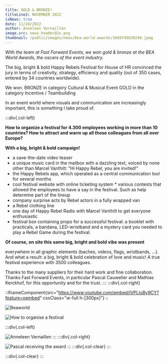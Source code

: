```yaml
---
title: GOLD & BRONZE!
titleLine2: NOVEMBER 2022
isNews: true
date: 11/24/2022
author: Anneleen Vernaillen
image.src: news-header@2x.png
thumbnail: /public/images/news/bea-world-awards/1669749830240.jpeg
---
```

*With the team at Fast Forward Events, we won gold & bronze at the BEA World Awards, the oscars of the event industry.*

The big, bright & bold Happy Rebels Festival for House of HR convinced the jury in terms of creativity, strategy, efficiency and quality (out of 350 cases, entered by 34 countries worldwide). 

We won. 
BRONZE in category Cultural & Musical Event 
GOLD in the category Incentive / Teambuilding 

In an event world where visuals and communication are increasingly important, this is something I take proud of.

<!--more-->

:::div{.col-left}

**How to organize a festival for 4.300 employees working in more than 10 countries? How to attract and warm up all those colleagues from all over Europe?**

**With a big, bright & bold campaign!**

* a save-the-date video teaser 
* a unique music card in the mailbox with a dazzling text, voiced by none other than Marcel Vanthilt: “Hi Happy Rebel, you are invited!” 
* the Happy Rebels app, which operated as a central communication tool for several months 
* cool festival website with online ticketing system * various contests that allowed the employees to have a say in the festival. Such as help determine part of the lineup 
* company surprise acts by Rebel actors in a fully wrapped van 
* a Rebel clothing line 
* one day of Happy Rebel Radio with Marcel Vanthilt to get everyone enthusiastic 
* festival box containing props for a successful festival: a booklet with practicals, a bandana, LED-wristband and a mystery card you needed to play a Rebel Game during the festival. 

**Of course, on site this same big, bright and bold vibe was present**

everywhere in all graphic elements (baches, videos, flags, wristbands, …). And what a result: a big, bright & bold celebration of love and music! A true festival experience with 3500 colleagues. 

Thanks to the many suppliers for their hard work and fine collaboration. 
Thanks Fast Forward Events, in particular Pascal Cauwelier and Mathias Kerckhof, for this opportunity and for the trust. 
:::
:::div{.col-right}

::IframeComponent{src="https://www.youtube.com/embed/lVPLIuBy9CY?feature=oembed" cssClass="w-full h-[300px]"}
::

![](/images/1669749830240.jpeg "Beaworld")</p>

![](/images/news/bea-world-awards/howtoorganiseafestival.png "How to organise a festival")

:::div{.col-left}

![Anneleen Vernaillen](/images/news/bea-world-awards/1669749832700.jpeg)
:::
:::div{.col-right}

![Pascal receiving the award](/images/news/bea-world-awards/1669749831454.jpeg)
:::
:::div{.col-clear}
:::

:::div{.col-clear}
:::



